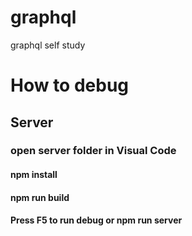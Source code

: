 # graphql
graphql self study

# How to debug
## Server
### open server folder in Visual Code
#### npm install
#### npm run build
#### Press F5 to run debug or npm run server 
